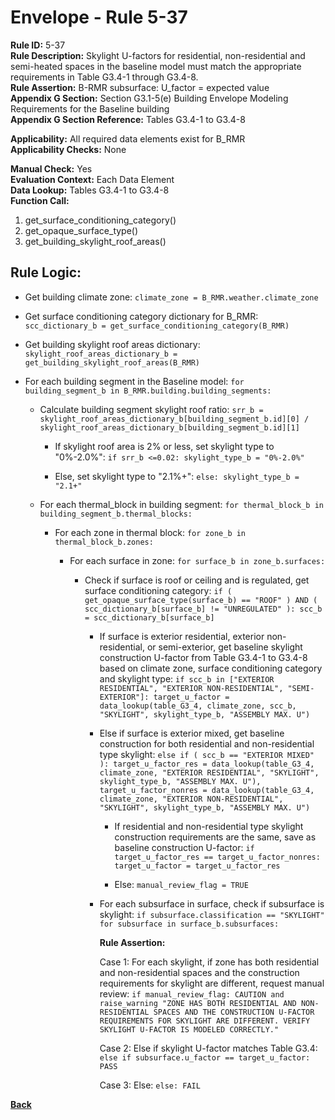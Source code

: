 
# Envelope - Rule 5-37  

**Rule ID:** 5-37  
**Rule Description:** Skylight U-factors for residential, non-residential and semi-heated spaces in the baseline model must match the appropriate requirements in Table G3.4-1 through G3.4-8.  
**Rule Assertion:** B-RMR subsurface: U_factor = expected value  
**Appendix G Section:** Section G3.1-5(e) Building Envelope Modeling Requirements for the Baseline building  
**Appendix G Section Reference:** Tables G3.4-1 to G3.4-8  

**Applicability:** All required data elements exist for B_RMR  
**Applicability Checks:** None  

**Manual Check:** Yes  
**Evaluation Context:** Each Data Element  
**Data Lookup:** Tables G3.4-1 to G3.4-8  
**Function Call:**

  1. get_surface_conditioning_category()  
  2. get_opaque_surface_type()  
  3. get_building_skylight_roof_areas()

## Rule Logic:  

- Get building climate zone: `climate_zone = B_RMR.weather.climate_zone`  

- Get surface conditioning category dictionary for B_RMR: `scc_dictionary_b = get_surface_conditioning_category(B_RMR)`  

- Get building skylight roof areas dictionary: `skylight_roof_areas_dictionary_b = get_building_skylight_roof_areas(B_RMR)`

- For each building segment in the Baseline model: `for building_segment_b in B_RMR.building.building_segments:`  

  - Calculate building segment skylight roof ratio: `srr_b = skylight_roof_areas_dictionary_b[building_segment_b.id][0] / skylight_roof_areas_dictionary_b[building_segment_b.id][1]`

    - If skylight roof area is 2% or less, set skylight type to "0%-2.0%": `if srr_b <=0.02: skylight_type_b = "0%-2.0%"`

    - Else, set skylight type to "2.1%+": `else: skylight_type_b = "2.1+"`

  - For each thermal_block in building segment: `for thermal_block_b in building_segment_b.thermal_blocks:`  

    - For each zone in thermal block: `for zone_b in thermal_block_b.zones:`  

      - For each surface in zone: `for surface_b in zone_b.surfaces:`  

        - Check if surface is roof or ceiling and is regulated, get surface conditioning category: `if ( get_opaque_surface_type(surface_b) == "ROOF" ) AND ( scc_dictionary_b[surface_b] != "UNREGULATED" ): scc_b = scc_dictionary_b[surface_b]`

          - If surface is exterior residential, exterior non-residential, or semi-exterior, get baseline skylight construction U-factor from Table G3.4-1 to G3.4-8 based on climate zone, surface conditioning category and skylight type: `if scc_b in ["EXTERIOR RESIDENTIAL", "EXTERIOR NON-RESIDENTIAL", "SEMI-EXTERIOR"]: target_u_factor = data_lookup(table_G3_4, climate_zone, scc_b, "SKYLIGHT", skylight_type_b, "ASSEMBLY MAX. U")`  

          - Else if surface is exterior mixed, get baseline construction for both residential and non-residential type skylight: `else if ( scc_b == "EXTERIOR MIXED" ): target_u_factor_res = data_lookup(table_G3_4, climate_zone, "EXTERIOR RESIDENTIAL", "SKYLIGHT", skylight_type_b, "ASSEMBLY MAX. U"), target_u_factor_nonres = data_lookup(table_G3_4, climate_zone, "EXTERIOR NON-RESIDENTIAL", "SKYLIGHT", skylight_type_b, "ASSEMBLY MAX. U")`  

            - If residential and non-residential type skylight construction requirements are the same, save as baseline construction U-factor: `if target_u_factor_res == target_u_factor_nonres: target_u_factor = target_u_factor_res`  

            - Else: `manual_review_flag = TRUE`  

          - For each subsurface in surface, check if subsurface is skylight: `if subsurface.classification == "SKYLIGHT" for subsurface in surface_b.subsurfaces:`

            **Rule Assertion:**  

            Case 1: For each skylight, if zone has both residential and non-residential spaces and the construction requirements for skylight are different, request manual review: `if manual_review_flag: CAUTION and raise_warning "ZONE HAS BOTH RESIDENTIAL AND NON-RESIDENTIAL SPACES AND THE CONSTRUCTION U-FACTOR REQUIREMENTS FOR SKYLIGHT ARE DIFFERENT. VERIFY SKYLIGHT U-FACTOR IS MODELED CORRECTLY."`  

            Case 2: Else if skylight U-factor matches Table G3.4: `else if subsurface.u_factor == target_u_factor: PASS`  

            Case 3: Else: `else: FAIL`  

**[Back](../_toc.md)**
